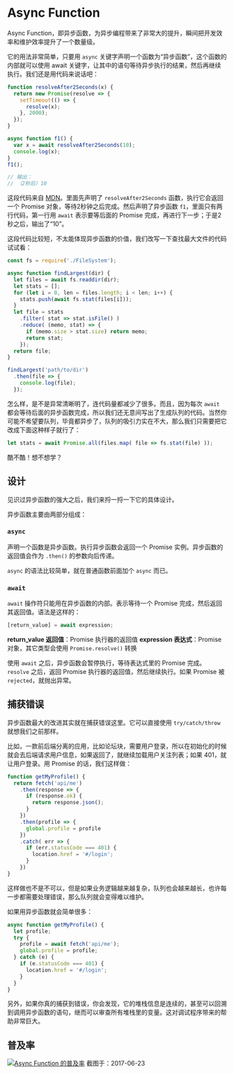Async Function
========

Async Function，即异步函数，为异步编程带来了非常大的提升，瞬间把开发效率和维护效率提升了一个数量级。

它的用法非常简单，只要用 `async` 关键字声明一个函数为“异步函数”，这个函数的内部就可以使用 await 关键字，让其中的语句等待异步执行的结果，然后再继续执行。我们还是用代码来说话吧：

```javascript
function resolveAfter2Seconds(x) {
  return new Promise(resolve => {
    setTimeout(() => {
      resolve(x);
    }, 2000);
  });
}

async function f1() {
  var x = await resolveAfter2Seconds(10);
  console.log(x);
}
f1();

// 输出：
// （2秒后）10
```

这段代码来自 [MDN](https://developer.mozilla.org/en-US/docs/Web/JavaScript/Reference/Operators/await)。里面先声明了 `resolveAfter2Seconds` 函数，执行它会返回一个 Promise 对象，等待2秒钟之后完成。然后声明了异步函数 `f1`，里面只有两行代码，第一行用 `await` 表示要等后面的 Promise 完成，再进行下一步；于是2秒之后，输出了“10”。

这段代码比较短，不太能体现异步函数的价值，我们改写一下查找最大文件的代码试试看：

```javascript
const fs = require('./FileSystem');

async function findLargest(dir) {
  let files = await fs.readdir(dir);
  let stats = [];
  for (let i = 0, len = files.length; i < len; i++) {
    stats.push(await fs.stat(files[i]));
  }
  let file = stats
    .filter( stat => stat.isFile() )
    .reduce( (memo, stat) => {
      if (memo.size > stat.size) return memo;
      return stat;
    });
  return file;
}

findLargest('path/to/dir')
  .then(file => {
    console.log(file);
  });
```

怎么样，是不是异常清晰明了，连代码量都减少了很多。而且，因为每次 `await` 都会等待后面的异步函数完成，所以我们还无意间写出了生成队列的代码。当然你可能不希望要队列，毕竟都异步了，队列的吸引力实在不大，那么我们只需要把它改成下面这种样子就行了：

```javascript
let stats = await Promise.all(files.map( file => fs.stat(file) ));
```

酷不酷！想不想学？

## 设计

见识过异步函数的强大之后，我们来捋一捋一下它的具体设计。

异步函数主要由两部分组成：

### `async`

声明一个函数是异步函数。执行异步函数会返回一个 Promise 实例。异步函数的返回值会作为 `.then()` 的参数向后传递。

`async` 的语法比较简单，就在普通函数前面加个 `async` 而已。

### `await`

`await` 操作符只能用在异步函数的内部。表示等待一个 Promise 完成，然后返回其返回值。语法是这样的：

```javascript
[return_value] = await expression;
```

**return_value 返回值**：Promise 执行器的返回值
**expression 表达式**：Promise 对象，其它类型会使用 `Promise.resolve()` 转换

使用 `await` 之后，异步函数会暂停执行，等待表达式里的 Promise 完成。`resolve` 之后，返回 Promise 执行器的返回值，然后继续执行。如果 Promise 被 `rejected`，就抛出异常。

## 捕获错误

异步函数最大的改进其实就在捕获错误这里。它可以直接使用 `try/catch/throw` 就想我们之前那样。

比如，一款前后端分离的应用，比如论坛块，需要用户登录，所以在初始化的时候就会去后端请求用户信息，如果返回了，就继续加载用户关注列表；如果 401，就让用户登录。用 Promise 的话，我们这样做：

```javascript
function getMyProfile() {
  return fetch('api/me')
    .then(response => {
      if (response.ok) {
        return response.json();
      }
    })
    .then(profile => {
      global.profile = profile
    })
    .catch( err => {
      if (err.statusCode === 401) {
        location.href = '#/login';
      }
    })
}
```

这样做也不是不可以，但是如果业务逻辑越来越复杂，队列也会越来越长，也许每一步都需要处理错误，那么队列就会变得难以维护。

如果用异步函数就会简单很多：

```javascript
async function getMyProfile() {
  let profile;
  try {
    profile = await fetch('api/me');
    global.profile = profile;
  } catch (e) {
    if (e.statusCode === 401) {
      location.href = '#/login';
    }
  }
}
```

另外，如果你真的捕获到错误，你会发现，它的堆栈信息是连续的，甚至可以回溯到调用异步函数的语句，继而可以审查所有堆栈里的变量。这对调试程序带来的帮助非常巨大。

## 普及率

[![Async Function 的普及率](http://images.gitbook.cn/000af860-5801-11e7-92d5-13bc6466d9ae)](http://caniuse.com/#search=async%20function)
截图于：2017-06-23